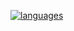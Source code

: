 <!--
✨🔭🌱👯🤔💬📫😄⚡
-->
[![languages](https://github-readme-stats.vercel.app/api/top-langs/?username=OlaMushroom&langs_count=20&layout=donut&theme=tokyonight&border_color=1a1b27&border_radius=10)](https://github.com/anuraghazra/github-readme-stats)

